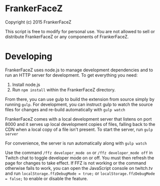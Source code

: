 FrankerFaceZ
============

Copyright (c) 2015 FrankerFaceZ

This script is free to modify for personal use. You are not allowed to sell or
distribute FrankerFaceZ or any components of FrankerFaceZ.


Developing
==========

FrankerFaceZ uses node.js to manage development dependencies and to run an HTTP
server for development. To get everything you need:

1. Install node.js
2. Run ```npm install``` within the FrankerFaceZ directory.


From there, you can use gulp to build the extension from source simply by
running ```gulp```. For development, you can instruct gulp to watch the source
files for changes and re-build automatically with ```gulp watch```

FrankerFaceZ comes with a local development server that listens on port 8000
and it serves up local development copies of files, falling back to the CDN
when a local copy of a file isn't present. To start the server,
run ```gulp server```

For convenience, the server is run automatically along with ```gulp watch```


Use the command ```/ffz developer_mode on``` or ```/ffz developer_mode off```
in Twitch chat to toggle developer mode on or off. You must then refresh the
page for changes to take effect. If FFZ is not working or the command otherwise
fails to work, you can open the JavaScript console on twitch.tv and run
```localStorage.ffzDebugMode = true;``` or
```localStorage.ffzDebugMode = false;``` to enable or disable the feature.